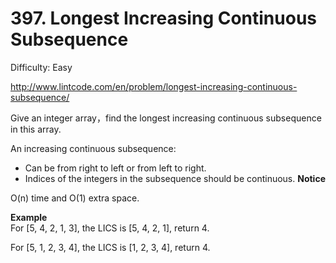 # 397. Longest Increasing Continuous Subsequence

Difficulty: Easy

http://www.lintcode.com/en/problem/longest-increasing-continuous-subsequence/

Give an integer array，find the longest increasing continuous subsequence in this array.

An increasing continuous subsequence:

* Can be from right to left or from left to right.
* Indices of the integers in the subsequence should be continuous.
**Notice**  

O(n) time and O(1) extra space.

**Example**  
For [5, 4, 2, 1, 3], the LICS is [5, 4, 2, 1], return 4.

For [5, 1, 2, 3, 4], the LICS is [1, 2, 3, 4], return 4.
